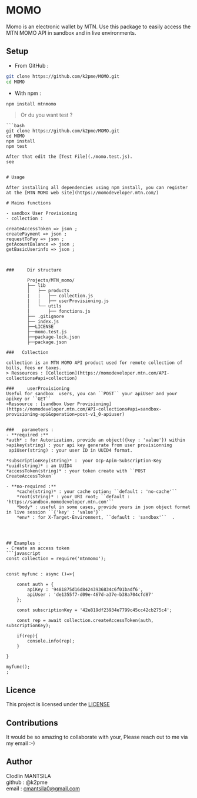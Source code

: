 # MOMO

Momo is an electronic wallet by MTN. Use this package to easily access the MTN MOMO API in sandbox and in live environments.

## Setup

- From GitHub :
```bash
git clone https://github.com/k2pme/MOMO.git   
cd MOMO    
```
        

- With npm :
```bash
npm install mtnmomo
```
>Or du you want test ?

    ```bash
    git clone https://github.com/k2pme/MOMO.git   
    cd MOMO 
    npm install
    npm test 
```
After that edit the [Test File](./momo.test.js).
see 
    

# Usage 

After installing all dependencies using npm install, you can register at the [MTN MOMO web site](https://momodeveloper.mtn.com/)

# Mains functions

- sandbox User Provisioning  
- collection :     

createAccessToken => json ;  
createPayment => json ;    
requestToPay => json ;  
getAcountBalance => json ;  
getBasicUserinfo => json ;  



###     Dir structure

        Projects/MTN_momo/
        ├── lib
        │   ├── products
        |   |   ├── collection.js
        |   |   ├── userProvisioning.js
        │   └── utils
        |       ├── fonctions.js
        ├── .gitignore
        ├── index.js
        ├──LICENSE
        ├──momo.test.js
        ├──package-lock.json
        ├──package.json 

###   Collection

collection is an MTN MOMO API product used for remote collection of bills, fees or taxes.  
> Ressources : [Collection](https://momodeveloper.mtn.com/API-collections#api=collection)

###     userProvisioning 
Useful for sandbox  users, you can ``POST`` your apiUser and your apikey or ``GET``
>Ressource : [sandbox User Provisioning](https://momodeveloper.mtn.com/API-collections#api=sandbox-provisioning-api&operation=post-v1_0-apiuser)
        

###   parameters :
- **required :**  
*auth* : for Autorization, provide an object({key : 'value'}) within  
>apikey(string) : your api key generate from user provisionning  
 apiUser(string) : your user ID in UUID4 format.  

*subscriptionKey(string)* :  your Ocp-Apim-Subscription-Key  
*uuid(string)* : an UUID4  
*accessToken(string)* : your token create with ``POST CreateAccessToken``   

- **no-required :**
    *cache(string)* : your cache option; ``default : 'no-cache'``
    *root(string)* : your URI root; ``default : 'https://sandbox.momodeveloper.mtn.com'``    
    *body* : useful in some cases, provide yours in json object format in live session ``{'key' : 'value'}``  
    *env* : for X-Target-Environment, ``default : 'sandbox'``  .




## Examples :
- Create an access token
```javascript
const collection = require('mtnmomo');


const myfunc : async ()=>{

    const auth = {
        apiKey : '9481875d16d84243936834c6f01badf6', 
        apiUser : 'de1355f7-d09e-467d-a37e-b38a704cfd87'
    };

    const subscriptionKey = '42e819df23934e7799c45cc42cb275c4';

    const rep = await collection.createAccessToken(auth, subscriptionKey);

    if(rep){
        console.info(rep);
    }

}

myfunc();
;
```
## Licence   

This project is licensed under the [LICENSE](./LICENSE)

## Contributions 

It would be so amazing to collaborate with your, Please reach out to me via my email :-)

## Author

Clodlin MANTSILA  
github : @k2pme  
email : cmantsila0@gmail.com  



